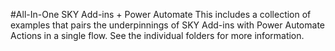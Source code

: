 #All-In-One SKY Add-ins + Power Automate
This includes a collection of examples that pairs the underpinnings of SKY Add-ins with Power Automate Actions in a single flow.  See the individual folders for more information. 
